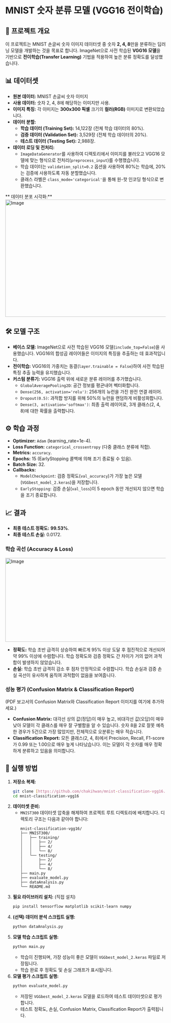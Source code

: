 # MNIST 숫자 분류 모델 (VGG16 전이학습)

## 📖 프로젝트 개요

이 프로젝트는 MNIST 손글씨 숫자 이미지 데이터셋 중 숫자 **2, 4, 8**만을 분류하는 딥러닝 모델을 개발하는 것을 목표로 합니다. ImageNet으로 사전 학습된 **VGG16 모델**을 기반으로 **전이학습(Transfer Learning)** 기법을 적용하여 높은 분류 정확도를 달성했습니다.

## 📊 데이터셋

* **원본 데이터:** MNIST 손글씨 숫자 이미지
* **사용 데이터:** 숫자 2, 4, 8에 해당하는 이미지만 사용.
* **이미지 특징:** 각 이미지는 **300x300 픽셀** 크기의 **컬러(RGB)** 이미지로 변환되었습니다.
* **데이터 분할:**
    * **학습 데이터 (Training Set):** 14,122장 (전체 학습 데이터의 80%).
    * **검증 데이터 (Validation Set):** 3,529장 (전체 학습 데이터의 20%).
    * **테스트 데이터 (Testing Set):** 2,988장.
* **데이터 로딩 및 전처리:**
    * `ImageDataGenerator`를 사용하여 디렉토리에서 이미지를 불러오고 VGG16 모델에 맞는 형식으로 전처리(`preprocess_input`)를 수행했습니다.
    * 학습 데이터는 `validation_split=0.2` 옵션을 사용하여 80%는 학습에, 20%는 검증에 사용하도록 자동 분할했습니다.
    * 클래스 라벨은 `class_mode='categorical'`을 통해 원-핫 인코딩 형식으로 변환했습니다.

** 데이터 분포 시각화:**
<img width="548" height="368" alt="Image" src="https://github.com/user-attachments/assets/9dff2207-f56a-4ffe-b2ce-0cd2d146f7e6" />

## 🛠️ 모델 구조

* **베이스 모델:** ImageNet으로 사전 학습된 VGG16 모델(`include_top=False`)을 사용했습니다. VGG16의 합성곱 레이어들은 이미지의 특징을 추출하는 데 효과적입니다.
* **전이학습:** VGG16의 가중치는 동결(`layer.trainable = False`)하여 사전 학습된 특징 추출 능력을 유지했습니다.
* **커스텀 분류기:** VGG16 출력 위에 새로운 분류 레이어를 추가했습니다.
    * `GlobalAveragePooling2D`: 공간 정보를 평균내어 벡터화합니다.
    * `Dense(256, activation='relu')`: 256개의 뉴런을 가진 완전 연결 레이어.
    * `Dropout(0.5)`: 과적합 방지를 위해 50%의 뉴런을 랜덤하게 비활성화합니다.
    * `Dense(3, activation='softmax')`: 최종 출력 레이어로, 3개 클래스(2, 4, 8)에 대한 확률을 출력합니다.

## ⚙️ 학습 과정

* **Optimizer:** `Adam` (learning_rate=1e-4).
* **Loss Function:** `categorical_crossentropy` (다중 클래스 분류에 적합).
* **Metrics:** `accuracy`.
* **Epochs:** 15 (EarlyStopping 콜백에 의해 조기 종료될 수 있음).
* **Batch Size:** 32.
* **Callbacks:**
    * `ModelCheckpoint`: 검증 정확도(`val_accuracy`)가 가장 높은 모델(`VGGbest_model_2.keras`)을 저장합니다.
    * `EarlyStopping`: 검증 손실(`val_loss`)이 5 epoch 동안 개선되지 않으면 학습을 조기 종료합니다.

## 📈 결과

* **최종 테스트 정확도:** **99.53%**.
* **최종 테스트 손실:** 0.0172.

### 학습 곡선 (Accuracy & Loss)
<img width="533" height="263" alt="Image" src="https://github.com/user-attachments/assets/07ad18c3-1cf1-4380-a9d0-750d78fbed50" />

* **정확도:** 학습 초반 급격히 상승하여 빠르게 95% 이상 도달 후 점진적으로 개선되어 약 99% 이상에 수렴합니다. 학습 정확도와 검증 정확도 간 차이가 거의 없어 과적합이 발생하지 않았습니다.
* **손실:** 학습 초반 급격히 감소 후 점차 안정적으로 수렴합니다. 학습 손실과 검증 손실 곡선이 유사하게 움직여 과적합이 없음을 보여줍니다.

### 성능 평가 (Confusion Matrix & Classification Report)
(PDF 보고서의 Confusion Matrix와 Classification Report 이미지를 여기에 추가하세요.)

* **Confusion Matrix:** 대각선 상의 값(정답)이 매우 높고, 비대각선 값(오답)이 매우 낮아 모델이 각 클래스를 매우 잘 구별함을 알 수 있습니다. 숫자 8을 2로 잘못 예측한 경우가 5건으로 가장 많았지만, 전체적으로 오분류는 매우 적습니다.
* **Classification Report:** 모든 클래스(2, 4, 8)에서 Precision, Recall, F1-score가 0.99 또는 1.00으로 매우 높게 나타났습니다. 이는 모델이 각 숫자를 매우 정확하게 분류하고 있음을 의미합니다.

## 🚀 실행 방법

1.  **저장소 복제:**
    ```bash
    git clone [https://github.com/chakihwan/mnist-classification-vgg16.git](https://github.com/chakihwan/mnist-classification-vgg16.git)
    cd mnist-classification-vgg16
    ```
2.  **데이터셋 준비:**
    * `MNIST300` 데이터셋 압축을 해제하여 프로젝트 루트 디렉토리에 배치합니다. 디렉토리 구조는 다음과 같아야 합니다:
        ```
        mnist-classification-vgg16/
        ├── MNIST300/
        │   ├── training/
        │   │   ├── 2/
        │   │   ├── 4/
        │   │   └── 8/
        │   └── testing/
        │       ├── 2/
        │       ├── 4/
        │       └── 8/
        ├── main.py
        ├── evaluate_model.py
        ├── dataAnalysis.py
        └── README.md
        ```
3.  **필요 라이브러리 설치:**
    (직접 설치)
    ```bash
    pip install tensorflow matplotlib scikit-learn numpy
    ```
4.  **(선택) 데이터 분석 스크립트 실행:**
    ```bash
    python dataAnalysis.py
    ```
5.  **모델 학습 스크립트 실행:**
    ```bash
    python main.py
    ```
    * 학습이 진행되며, 가장 성능이 좋은 모델이 `VGGbest_model_2.keras` 파일로 저장됩니다.
    * 학습 완료 후 정확도 및 손실 그래프가 표시됩니다.
6.  **모델 평가 스크립트 실행:**
    ```bash
    python evaluate_model.py
    ```
    * 저장된 `VGGbest_model_2.keras` 모델을 로드하여 테스트 데이터셋으로 평가합니다.
    * 테스트 정확도, 손실, Confusion Matrix, Classification Report가 출력됩니다.
